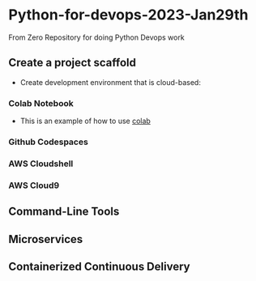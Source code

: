 # Python-for-devops-2023-Jan29th
From Zero Repository for doing Python Devops work

## Create a project scaffold

* Create development environment that is cloud-based: 

### Colab Notebook

* This is an example of how to use [colab](https://github.com/ranjith093/Python-for-devops-2023-Jan29th/blob/main/getting_started_python.ipynb)

### Github Codespaces  
### AWS Cloudshell 
### AWS Cloud9

## Command-Line Tools

## Microservices

## Containerized Continuous Delivery
